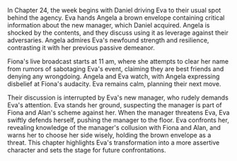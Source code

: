In Chapter 24, the week begins with Daniel driving Eva to their usual spot behind the agency. Eva hands Angela a brown envelope containing critical information about the new manager, which Daniel acquired. Angela is shocked by the contents, and they discuss using it as leverage against their adversaries. Angela admires Eva's newfound strength and resilience, contrasting it with her previous passive demeanor.

Fiona's live broadcast starts at 11 am, where she attempts to clear her name from rumors of sabotaging Eva's event, claiming they are best friends and denying any wrongdoing. Angela and Eva watch, with Angela expressing disbelief at Fiona's audacity. Eva remains calm, planning their next move.

Their discussion is interrupted by Eva's new manager, who rudely demands Eva's attention. Eva stands her ground, suspecting the manager is part of Fiona and Alan's scheme against her. When the manager threatens Eva, Eva swiftly defends herself, pushing the manager to the floor. Eva confronts her, revealing knowledge of the manager's collusion with Fiona and Alan, and warns her to choose her side wisely, holding the brown envelope as a threat. This chapter highlights Eva's transformation into a more assertive character and sets the stage for future confrontations.